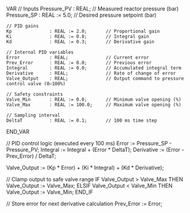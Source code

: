 VAR
    // Inputs
    Pressure_PV     : REAL;              // Measured reactor pressure (bar)
    Pressure_SP     : REAL := 5.0;       // Desired pressure setpoint (bar)

    // PID gains
    Kp              : REAL := 2.0;       // Proportional gain
    Ki              : REAL := 0.8;       // Integral gain
    Kd              : REAL := 0.3;       // Derivative gain

    // Internal PID variables
    Error           : REAL;              // Current error
    Prev_Error      : REAL := 0.0;       // Previous error
    Integral        : REAL := 0.0;       // Accumulated integral term
    Derivative      : REAL;              // Rate of change of error
    Valve_Output    : REAL;              // Output command to pressure control valve (0–100%)

    // Safety constraints
    Valve_Min       : REAL := 0.0;       // Minimum valve opening (%)
    Valve_Max       : REAL := 100.0;     // Maximum valve opening (%)

    // Sampling interval
    DeltaT          : REAL := 0.1;       // 100 ms time step
END_VAR

// PID control logic (executed every 100 ms)
Error := Pressure_SP - Pressure_PV;
Integral := Integral + (Error * DeltaT);
Derivative := (Error - Prev_Error) / DeltaT;

Valve_Output := (Kp * Error) + (Ki * Integral) + (Kd * Derivative);

// Clamp output to safe valve range
IF Valve_Output > Valve_Max THEN
    Valve_Output := Valve_Max;
ELSIF Valve_Output < Valve_Min THEN
    Valve_Output := Valve_Min;
END_IF

// Store error for next derivative calculation
Prev_Error := Error;
